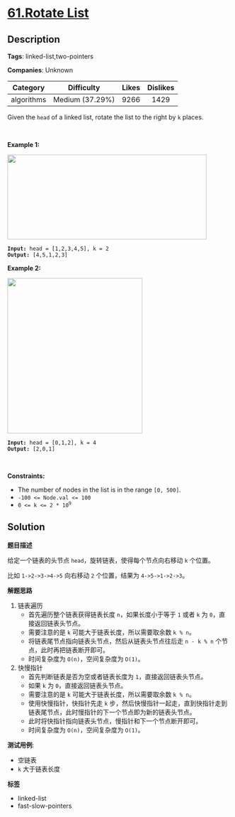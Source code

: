 # [61.Rotate List](https://leetcode.com/problems/rotate-list/description/)

## Description

**Tags**: linked-list,two-pointers

**Companies**: Unknown

|  Category  |   Difficulty    | Likes | Dislikes |
| :--------: | :-------------: | :---: | :------: |
| algorithms | Medium (37.29%) | 9266  |   1429   |

<p>Given the <code>head</code> of a linked&nbsp;list, rotate the list to the right by <code>k</code> places.</p>
<p>&nbsp;</p>
<p><strong class="example">Example 1:</strong></p>
<img alt="" src="https://assets.leetcode.com/uploads/2020/11/13/rotate1.jpg" style="width: 450px; height: 191px;" />
<pre><code><strong>Input:</strong> head = [1,2,3,4,5], k = 2
<strong>Output:</strong> [4,5,1,2,3]</code></pre>
<p><strong class="example">Example 2:</strong></p>
<img alt="" src="https://assets.leetcode.com/uploads/2020/11/13/roate2.jpg" style="width: 305px; height: 350px;" />
<pre><code><strong>Input:</strong> head = [0,1,2], k = 4
<strong>Output:</strong> [2,0,1]</code></pre>
<p>&nbsp;</p>
<p><strong>Constraints:</strong></p>
<ul>
  <li>The number of nodes in the list is in the range <code>[0, 500]</code>.</li>
  <li><code>-100 &lt;= Node.val &lt;= 100</code></li>
  <li><code>0 &lt;= k &lt;= 2 * 10<sup>9</sup></code></li>
</ul>

## Solution

**题目描述**

给定一个链表的头节点 `head`，旋转链表，使得每个节点向右移动 `k` 个位置。

比如 `1->2->3->4->5` 向右移动 `2` 个位置，结果为 `4->5->1->2->3`。

**解题思路**

1. 链表遍历
   - 首先遍历整个链表获得链表长度 `n`，如果长度小于等于 `1` 或者 `k` 为 `0`，直接返回链表头节点。
   - 需要注意的是 `k` 可能大于链表长度，所以需要取余数 `k % n`。
   - 将链表尾节点指向链表头节点，然后从链表头节点往后走 `n - k % n` 个节点，此时再把链表断开即可。
   - 时间复杂度为 `O(n)`，空间复杂度为 `O(1)`。
2. 快慢指针
   - 首先判断链表是否为空或者链表长度为 `1`，直接返回链表头节点。
   - 如果 `k` 为 `0`，直接返回链表头节点。
   - 需要注意的是 `k` 可能大于链表长度，所以需要取余数 `k % n`。
   - 使用快慢指针，快指针先走 `k` 步，然后快慢指针一起走，直到快指针走到链表尾节点，此时慢指针的下一个节点即为新的链表头节点。
   - 此时将快指针指向链表头节点，慢指针和下一个节点断开即可。
   - 时间复杂度为 `O(n)`，空间复杂度为 `O(1)`。

**测试用例**:

- 空链表
- `k` 大于链表长度

**标签**

- linked-list
- fast-slow-pointers
